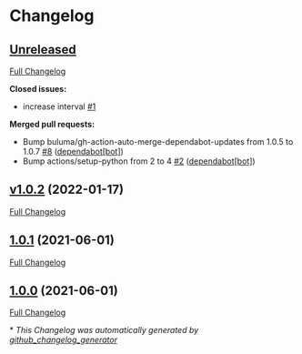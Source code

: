# Changelog

## [Unreleased](https://github.com/buluma/ansible-role-mas/tree/HEAD)

[Full Changelog](https://github.com/buluma/ansible-role-mas/compare/v1.0.2...HEAD)

**Closed issues:**

- increase interval [\#1](https://github.com/buluma/ansible-role-mas/issues/1)

**Merged pull requests:**

- Bump buluma/gh-action-auto-merge-dependabot-updates from 1.0.5 to 1.0.7 [\#8](https://github.com/buluma/ansible-role-mas/pull/8) ([dependabot[bot]](https://github.com/apps/dependabot))
- Bump actions/setup-python from 2 to 4 [\#2](https://github.com/buluma/ansible-role-mas/pull/2) ([dependabot[bot]](https://github.com/apps/dependabot))

## [v1.0.2](https://github.com/buluma/ansible-role-mas/tree/v1.0.2) (2022-01-17)

[Full Changelog](https://github.com/buluma/ansible-role-mas/compare/1.0.1...v1.0.2)

## [1.0.1](https://github.com/buluma/ansible-role-mas/tree/1.0.1) (2021-06-01)

[Full Changelog](https://github.com/buluma/ansible-role-mas/compare/1.0.0...1.0.1)

## [1.0.0](https://github.com/buluma/ansible-role-mas/tree/1.0.0) (2021-06-01)

[Full Changelog](https://github.com/buluma/ansible-role-mas/compare/28e255ba602d74a616c80cc68c9bb8c9255a9efd...1.0.0)



\* *This Changelog was automatically generated by [github_changelog_generator](https://github.com/github-changelog-generator/github-changelog-generator)*
